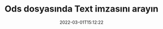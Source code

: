 ---
############################# Static ############################
layout: "auto-gen-signature"
date: 2022-03-01T15:12:22
draft: false
operation: Search
signaturetype: Text
fileformat: Ods
productName: .NET
lang: tr
productCode: net
otherformats: pdf doc docx docm dot dotm dotx odt ott rtf xls xlsx xlsm xlsb csv ods ots xltx xltm ppt pptx pps ppsx odp otp potx potm pptm ppsm
breadcrumb: Search Text signatures at Ods with C#

############################# Head ############################
head_title: "C# içinde Ods dosyasında Text imzasını arayın"
head_description: "Birkaç satır kod kullanarak Ods dosyalarında Text imzasını aramak için .NET kullanın."

############################# Header ############################
title: "Ods dosyasında Text imzasını arayın"
description: ".NET yerel API'si, önceden imzalanmış Ods dosyalarında Text imzalarının aranmasına olanak tanır. Birkaç satır kod kullanarak Ods belgelerinizde gelişmiş e-imza araması yapın."
bg_image: "https://cms.admin.containerize.com/templates/aspose/App_Themes/V3/images/bg/header1.png"
bg_overlay: false
button:
    enable: true

############################# SubMenu ############################
submenu:
    enable: true

    left:
        img_alt: "GroupDocs.Signature for .NET"
        image: "https://cms.admin.containerize.com/templates/groupdocs/images/product-logos/90x90-noborder/groupdocsature-net.png"
        product: "GroupDocs.Signature"
        platform: ".NET"



############################# About ############################
about:
    enable: true
    title: "GroupDocs.Signature for .NET API'si hakkında"
    content: |
        [GroupDocs.Signature for .NET](https://products.groupdocs.com/signature/net/), metinler, resimler, dijital sertifikalar, barkodlar, QR kodları, damgalar veya meta veriler gibi çeşitli imza türlerini kullanan belgeleri işlemek için .NET API'si sağlar. Kullanıcılar, imza özelliklerini gerektiği gibi özelleştirmek için ek destekle birlikte PDF'ler, MS Word belgeleri, MS Excel çalışma kitapları, MS PowerPoint sunumları, Adobe Photoshop dosyaları ve çeşitli görüntü biçimleri içindeki elektronik imzaları ekleyebilir, silebilir, güncelleyebilir, doğrulayabilir veya arayabilir.
    

############################# Steps ############################
steps:
    enable: true
    title_left: "Ods içinde Text imzası nasıl aranır?"
    content_left: |
        [GroupDocs.Signature for .NET](https://products.groupdocs.com/signature/net/), .NET geliştiricilerinin birkaç kolay adımı uygulayarak Ods dosyalarında Text imzalarını aramasını kolaylaştırır.
        
        * Signature sınıfının yeni bir örneğini oluşturun ve kaynak belge yolunu yapıcı parametresi olarak iletin.
        * SearchOptions nesnesini gereksinimlerinize göre somutlaştırın ve arama seçeneklerini belirleyin.
        * Signature sınıfı örneğinin Arama yöntemini çağırın ve buna SearchOptions iletin.
        * Arama sonuçlarını taleplerinize göre işleyin.

    title_right: "sistem gereksinimleri"
    content_right: |
        GroupDocs.Signature for .NET, tüm büyük platformlarda ve işletim sistemlerinde desteklenir. Aşağıdaki kodu çalıştırmadan önce lütfen aşağıdaki ön koşulların sisteminizde kurulu olduğundan emin olun.

        * İşletim sistemleri: Microsoft Windows, Linux, MacOS
        * Geliştirme ortamları: Microsoft Visual Studio, Xamarin, MonoDevelop
        * Frameworks: .NET Framework, .NET Standard, .NET Core, Mono
        * GroupDocs.Signature for .NET ürününün en son sürümünü [Nuget}](https://www.nuget.org/packages/groupdocs.signature) adresinden indirin
         
    code: |
        ```csharp    
                
        // Set up input Ods file
        string filePath = "input.ods";

        // Instantiate Signature for input file
        using (GroupDocs.Signature.Signature signature = new GroupDocs.Signature.Signature(filePath))
        {
                //Create search options
                TextSearchOptions options = new TextSearchOptions()
                {
                    // specify special pages to search on 
                    AllPages = false,
                    // single page number
                    PageNumber = 1,
                    // specify text match type
                    MatchType = TextMatchType.Contains,
                    // specify text pattern to search
                    Text = "Text signature"
                };

                // search for Text signatures in Ods document
                List<TextSignature> signatures = signature.Search<TextSignature>(options);

                // process signatures which were found                
                foreach (TextSignature item in signatures)
                {
                    //...
                }
        }

        ```

############################# Demos ############################
demos:
    enable: true
    title: "Text elektronik imza arayın Canlı Demo"
    content: |
       Şu anda [GroupDocs.Signature App](https://products.groupdocs.app/signature/family) web sitesini ziyaret ederek belgede Ods dosyalarına yönelik çeşitli elektronik imzaları arayın.

        
############################# More Formats ############################
more_formats:
    enable: true
    title: "C# kullanarak diğer Text imzalarını arayın"
    content: |
        "Elektronik imzalar çeşitli belgelerde arama yapar. Aşağıda gösterildiği gibi popüler dosya biçimlerinden birindeki imzaları bulun."
    format: 
           
       
back_to_top:
    enable: true
---